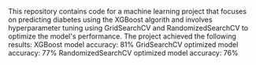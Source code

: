 This repository contains code for a machine learning project that focuses on predicting diabetes using the XGBoost algorith and involves hyperparameter tuning using GridSearchCV and RandomizedSearchCV to optimize the model's performance.
The project achieved the following results:
XGBoost model accuracy: 81%
GridSearchCV optimized model accuracy: 77%
RandomizedSearchCV optimized model accuracy: 76%
